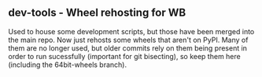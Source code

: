 ## dev-tools - Wheel rehosting for WB

Used to house some development scripts, but those have been merged into the
main repo. Now just rehosts some wheels that aren't on PyPI. Many of them are
no longer used, but older commits rely on them being present in order to run
sucessfully (important for git bisecting), so keep them here (including the
64bit-wheels branch).
